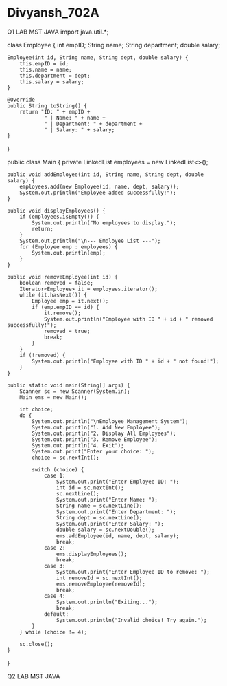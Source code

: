 # Divyansh_702A

O1 LAB MST JAVA 
import java.util.*;

class Employee {
    int empID;
    String name;
    String department;
    double salary;

    Employee(int id, String name, String dept, double salary) {
        this.empID = id;
        this.name = name;
        this.department = dept;
        this.salary = salary;
    }

    @Override
    public String toString() {
        return "ID: " + empID +
                " | Name: " + name +
                " | Department: " + department +
                " | Salary: " + salary;
    }
}

public class Main {
    private LinkedList<Employee> employees = new LinkedList<>();

    public void addEmployee(int id, String name, String dept, double salary) {
        employees.add(new Employee(id, name, dept, salary));
        System.out.println("Employee added successfully!");
    }

    public void displayEmployees() {
        if (employees.isEmpty()) {
            System.out.println("No employees to display.");
            return;
        }
        System.out.println("\n--- Employee List ---");
        for (Employee emp : employees) {
            System.out.println(emp);
        }
    }

    public void removeEmployee(int id) {
        boolean removed = false;
        Iterator<Employee> it = employees.iterator();
        while (it.hasNext()) {
            Employee emp = it.next();
            if (emp.empID == id) {
                it.remove();
                System.out.println("Employee with ID " + id + " removed successfully!");
                removed = true;
                break;
            }
        }
        if (!removed) {
            System.out.println("Employee with ID " + id + " not found!");
        }
    }

    public static void main(String[] args) {
        Scanner sc = new Scanner(System.in);
        Main ems = new Main();

        int choice;
        do {
            System.out.println("\nEmployee Management System");
            System.out.println("1. Add New Employee");
            System.out.println("2. Display All Employees");
            System.out.println("3. Remove Employee");
            System.out.println("4. Exit");
            System.out.print("Enter your choice: ");
            choice = sc.nextInt();

            switch (choice) {
                case 1:
                    System.out.print("Enter Employee ID: ");
                    int id = sc.nextInt();
                    sc.nextLine();
                    System.out.print("Enter Name: ");
                    String name = sc.nextLine();
                    System.out.print("Enter Department: ");
                    String dept = sc.nextLine();
                    System.out.print("Enter Salary: ");
                    double salary = sc.nextDouble();
                    ems.addEmployee(id, name, dept, salary);
                    break;
                case 2:
                    ems.displayEmployees();
                    break;
                case 3:
                    System.out.print("Enter Employee ID to remove: ");
                    int removeId = sc.nextInt();
                    ems.removeEmployee(removeId);
                    break;
                case 4:
                    System.out.println("Exiting...");
                    break;
                default:
                    System.out.println("Invalid choice! Try again.");
            }
        } while (choice != 4);

        sc.close();
    }
}



Q2 LAB MST JAVA 
